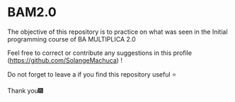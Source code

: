 # BAM2.0


The objective of this repository is to practice on what was seen in the Initial programming course of BA MULTIPLICA 2.0 
  
Feel free to correct or contribute any suggestions in this profile (https://github.com/SolangeMachuca) !  

Do not forget to leave a if you find this repository useful ⭐

Thank you🎆

